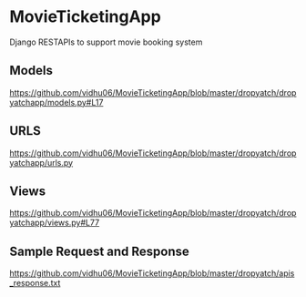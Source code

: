 # MovieTicketingApp
Django RESTAPIs to support movie booking system

## Models 
https://github.com/vidhu06/MovieTicketingApp/blob/master/dropyatch/dropyatchapp/models.py#L17

## URLS
https://github.com/vidhu06/MovieTicketingApp/blob/master/dropyatch/dropyatchapp/urls.py

## Views
https://github.com/vidhu06/MovieTicketingApp/blob/master/dropyatch/dropyatchapp/views.py#L77


## Sample Request and Response
https://github.com/vidhu06/MovieTicketingApp/blob/master/dropyatch/apis_response.txt
